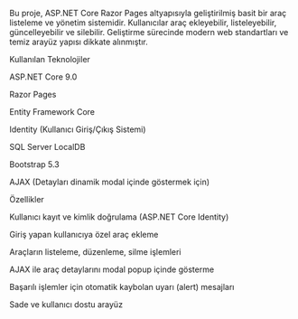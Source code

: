 Bu proje, ASP.NET Core Razor Pages altyapısıyla geliştirilmiş basit bir araç listeleme ve yönetim sistemidir. Kullanıcılar araç ekleyebilir, listeleyebilir, güncelleyebilir ve silebilir. Geliştirme sürecinde modern web standartları ve temiz arayüz yapısı dikkate alınmıştır.

Kullanılan Teknolojiler

ASP.NET Core 9.0

Razor Pages

Entity Framework Core

Identity (Kullanıcı Giriş/Çıkış Sistemi)

SQL Server LocalDB

Bootstrap 5.3

AJAX (Detayları dinamik modal içinde göstermek için)


Özellikler

Kullanıcı kayıt ve kimlik doğrulama (ASP.NET Core Identity)

Giriş yapan kullanıcıya özel araç ekleme

Araçların listeleme, düzenleme, silme işlemleri

AJAX ile araç detaylarını modal popup içinde gösterme

Başarılı işlemler için otomatik kaybolan uyarı (alert) mesajları

Sade ve kullanıcı dostu arayüz

